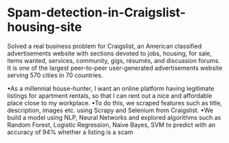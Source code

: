 # Spam-detection-in-Craigslist-housing-site

Solved a real business problem for Craigslist, an American classified advertisements website with sections devoted to jobs, housing, for sale, items wanted, services, community, gigs, résumés, and discussion forums. It is one of the largest peer-to-peer user-generated advertisements website serving 570 cities in 70 countries.

•As a millennial house-hunter, I want an online platform having legitimate listings for apartment rentals, so that I can rent out a nice and affordable place close to my workplace.
•To do this, we scraped features such as title, description, images etc. using Scrapy and Selenium from Craigslist.
•We build a model using NLP, Neural Networks and explored algorithms such as Random Forest, Logistic Regression, Naive Bayes, SVM to predict with an accuracy of 94% whether a listing is a scam
